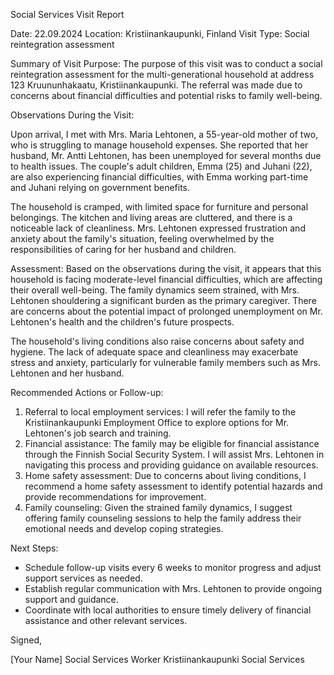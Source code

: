 Social Services Visit Report

Date: 22.09.2024
Location: Kristiinankaupunki, Finland
Visit Type: Social reintegration assessment

Summary of Visit Purpose:
The purpose of this visit was to conduct a social reintegration assessment for the multi-generational household at address 123 Kruununhakaatu, Kristiinankaupunki. The referral was made due to concerns about financial difficulties and potential risks to family well-being.

Observations During the Visit:

Upon arrival, I met with Mrs. Maria Lehtonen, a 55-year-old mother of two, who is struggling to manage household expenses. She reported that her husband, Mr. Antti Lehtonen, has been unemployed for several months due to health issues. The couple's adult children, Emma (25) and Juhani (22), are also experiencing financial difficulties, with Emma working part-time and Juhani relying on government benefits.

The household is cramped, with limited space for furniture and personal belongings. The kitchen and living areas are cluttered, and there is a noticeable lack of cleanliness. Mrs. Lehtonen expressed frustration and anxiety about the family's situation, feeling overwhelmed by the responsibilities of caring for her husband and children.

Assessment:
Based on the observations during the visit, it appears that this household is facing moderate-level financial difficulties, which are affecting their overall well-being. The family dynamics seem strained, with Mrs. Lehtonen shouldering a significant burden as the primary caregiver. There are concerns about the potential impact of prolonged unemployment on Mr. Lehtonen's health and the children's future prospects.

The household's living conditions also raise concerns about safety and hygiene. The lack of adequate space and cleanliness may exacerbate stress and anxiety, particularly for vulnerable family members such as Mrs. Lehtonen and her husband.

Recommended Actions or Follow-up:

1. Referral to local employment services: I will refer the family to the Kristiinankaupunki Employment Office to explore options for Mr. Lehtonen's job search and training.
2. Financial assistance: The family may be eligible for financial assistance through the Finnish Social Security System. I will assist Mrs. Lehtonen in navigating this process and providing guidance on available resources.
3. Home safety assessment: Due to concerns about living conditions, I recommend a home safety assessment to identify potential hazards and provide recommendations for improvement.
4. Family counseling: Given the strained family dynamics, I suggest offering family counseling sessions to help the family address their emotional needs and develop coping strategies.

Next Steps:

* Schedule follow-up visits every 6 weeks to monitor progress and adjust support services as needed.
* Establish regular communication with Mrs. Lehtonen to provide ongoing support and guidance.
* Coordinate with local authorities to ensure timely delivery of financial assistance and other relevant services.

Signed,

[Your Name]
Social Services Worker
Kristiinankaupunki Social Services